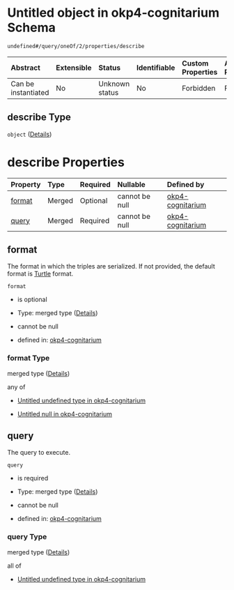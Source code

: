 # Untitled object in okp4-cognitarium Schema

```txt
undefined#/query/oneOf/2/properties/describe
```

| Abstract            | Extensible | Status         | Identifiable | Custom Properties | Additional Properties | Access Restrictions | Defined In                                                                     |
| :------------------ | :--------- | :------------- | :----------- | :---------------- | :-------------------- | :------------------ | :----------------------------------------------------------------------------- |
| Can be instantiated | No         | Unknown status | No           | Forbidden         | Forbidden             | none                | [okp4-cognitarium.json\*](schema/okp4-cognitarium.json "open original schema") |

## describe Type

`object` ([Details](okp4-cognitarium-querymsg-oneof-describe-properties-describe.md))

# describe Properties

| Property          | Type   | Required | Nullable       | Defined by                                                                                                                                                             |
| :---------------- | :----- | :------- | :------------- | :--------------------------------------------------------------------------------------------------------------------------------------------------------------------- |
| [format](#format) | Merged | Optional | cannot be null | [okp4-cognitarium](okp4-cognitarium-querymsg-oneof-describe-properties-describe-properties-format.md "undefined#/query/oneOf/2/properties/describe/properties/format") |
| [query](#query)   | Merged | Required | cannot be null | [okp4-cognitarium](okp4-cognitarium-querymsg-oneof-describe-properties-describe-properties-query.md "undefined#/query/oneOf/2/properties/describe/properties/query")   |

## format

The format in which the triples are serialized. If not provided, the default format is [Turtle](https://www.w3.org/TR/turtle/) format.

`format`

* is optional

* Type: merged type ([Details](okp4-cognitarium-querymsg-oneof-describe-properties-describe-properties-format.md))

* cannot be null

* defined in: [okp4-cognitarium](okp4-cognitarium-querymsg-oneof-describe-properties-describe-properties-format.md "undefined#/query/oneOf/2/properties/describe/properties/format")

### format Type

merged type ([Details](okp4-cognitarium-querymsg-oneof-describe-properties-describe-properties-format.md))

any of

* [Untitled undefined type in okp4-cognitarium](okp4-cognitarium-querymsg-oneof-describe-properties-describe-properties-format-anyof-0.md "check type definition")

* [Untitled null in okp4-cognitarium](okp4-cognitarium-querymsg-oneof-describe-properties-describe-properties-format-anyof-1.md "check type definition")

## query

The query to execute.

`query`

* is required

* Type: merged type ([Details](okp4-cognitarium-querymsg-oneof-describe-properties-describe-properties-query.md))

* cannot be null

* defined in: [okp4-cognitarium](okp4-cognitarium-querymsg-oneof-describe-properties-describe-properties-query.md "undefined#/query/oneOf/2/properties/describe/properties/query")

### query Type

merged type ([Details](okp4-cognitarium-querymsg-oneof-describe-properties-describe-properties-query.md))

all of

* [Untitled undefined type in okp4-cognitarium](okp4-cognitarium-querymsg-oneof-describe-properties-describe-properties-query-allof-0.md "check type definition")
